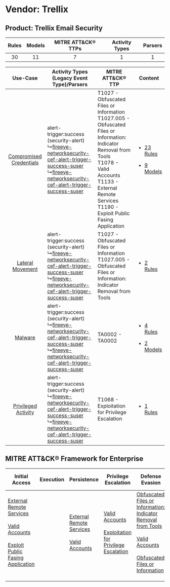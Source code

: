 Vendor: Trellix
===============
Product: Trellix Email Security
-------------------------------
| Rules | Models | MITRE ATT&CK® TTPs | Activity Types | Parsers |
|:-----:|:------:|:------------------:|:--------------:|:-------:|
|  30   |   11   |         7          |       1        |    1    |

|    Use-Case    | Activity Types (Legacy Event Type)/Parsers    | MITRE ATT&CK® TTP    | Content    |
|:----:| ---- | ---- | ---- |
| [Compromised Credentials](../../../UseCases/uc_compromised_credentials.md) |  alert-trigger:success (security-alert)<br> ↳[fireeye-networksecurity-cef-alert-trigger-success-suser](Ps/pC_fireeyenetworksecuritycefalerttriggersuccesssuser.md)<br> ↳[fireeye-networksecurity-cef-alert-trigger-success-suser](Ps/pC_fireeyenetworksecuritycefalerttriggersuccesssuser.md)<br> | T1027 - Obfuscated Files or Information<br>T1027.005 - Obfuscated Files or Information: Indicator Removal from Tools<br>T1078 - Valid Accounts<br>T1133 - External Remote Services<br>T1190 - Exploit Public Fasing Application<br> | [<ul><li>23 Rules</li></ul><ul><li>9 Models</li></ul>](RM/r_m_trellix_trellix_email_security_Compromised_Credentials.md) |
|        [Lateral Movement](../../../UseCases/uc_lateral_movement.md)        |  alert-trigger:success (security-alert)<br> ↳[fireeye-networksecurity-cef-alert-trigger-success-suser](Ps/pC_fireeyenetworksecuritycefalerttriggersuccesssuser.md)<br> ↳[fireeye-networksecurity-cef-alert-trigger-success-suser](Ps/pC_fireeyenetworksecuritycefalerttriggersuccesssuser.md)<br> | T1027 - Obfuscated Files or Information<br>T1027.005 - Obfuscated Files or Information: Indicator Removal from Tools<br>    | [<ul><li>2 Rules</li></ul>](RM/r_m_trellix_trellix_email_security_Lateral_Movement.md)    |
|    [Malware](../../../UseCases/uc_malware.md)    |  alert-trigger:success (security-alert)<br> ↳[fireeye-networksecurity-cef-alert-trigger-success-suser](Ps/pC_fireeyenetworksecuritycefalerttriggersuccesssuser.md)<br> ↳[fireeye-networksecurity-cef-alert-trigger-success-suser](Ps/pC_fireeyenetworksecuritycefalerttriggersuccesssuser.md)<br> | TA0002 - TA0002<br>    | [<ul><li>4 Rules</li></ul><ul><li>2 Models</li></ul>](RM/r_m_trellix_trellix_email_security_Malware.md)    |
|     [Privileged Activity](../../../UseCases/uc_privileged_activity.md)     |  alert-trigger:success (security-alert)<br> ↳[fireeye-networksecurity-cef-alert-trigger-success-suser](Ps/pC_fireeyenetworksecuritycefalerttriggersuccesssuser.md)<br> ↳[fireeye-networksecurity-cef-alert-trigger-success-suser](Ps/pC_fireeyenetworksecuritycefalerttriggersuccesssuser.md)<br> | T1068 - Exploitation for Privilege Escalation<br>    | [<ul><li>1 Rules</li></ul>](RM/r_m_trellix_trellix_email_security_Privileged_Activity.md)    |

MITRE ATT&CK® Framework for Enterprise
--------------------------------------
| Initial Access                                                                                                                                                                                                                         | Execution | Persistence                                                                                                                                      | Privilege Escalation                                                                                                                                          | Defense Evasion                                                                                                                                                                                                                                                               | Credential Access | Discovery | Lateral Movement | Collection | Command and Control | Exfiltration | Impact |
| -------------------------------------------------------------------------------------------------------------------------------------------------------------------------------------------------------------------------------------- | --------- | ------------------------------------------------------------------------------------------------------------------------------------------------ | ------------------------------------------------------------------------------------------------------------------------------------------------------------- | ----------------------------------------------------------------------------------------------------------------------------------------------------------------------------------------------------------------------------------------------------------------------------- | ----------------- | --------- | ---------------- | ---------- | ------------------- | ------------ | ------ |
| [External Remote Services](https://attack.mitre.org/techniques/T1133)<br><br>[Valid Accounts](https://attack.mitre.org/techniques/T1078)<br><br>[Exploit Public Fasing Application](https://attack.mitre.org/techniques/T1190)<br><br> |           | [External Remote Services](https://attack.mitre.org/techniques/T1133)<br><br>[Valid Accounts](https://attack.mitre.org/techniques/T1078)<br><br> | [Valid Accounts](https://attack.mitre.org/techniques/T1078)<br><br>[Exploitation for Privilege Escalation](https://attack.mitre.org/techniques/T1068)<br><br> | [Obfuscated Files or Information: Indicator Removal from Tools](https://attack.mitre.org/techniques/T1027/005)<br><br>[Valid Accounts](https://attack.mitre.org/techniques/T1078)<br><br>[Obfuscated Files or Information](https://attack.mitre.org/techniques/T1027)<br><br> |                   |           |                  |            |                     |              |        |